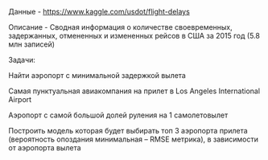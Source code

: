 Данные - https://www.kaggle.com/usdot/flight-delays
<p>Описание - Сводная информация о количестве своевременных, задержанных, отмененных и измененных рейсов в США за 2015 год (5.8 млн записей)</p>


<p>Задачи:</p>
<p>Найти аэропорт с минимальной задержкой вылета</p>
<p>Самая пунктуальная авиакомпания на прилет в Los Angeles International Airport</p>
<p>Аэропорт с самой большой долей руления на 1 самолетовылет</p>
<p>Построить модель которая будет выбирать топ 3 аэропорта прилета (вероятность опоздания минимальная – RMSE метрика),  в зависимости от аэропорта вылета</p>
